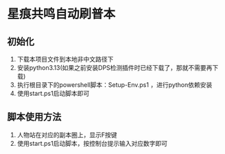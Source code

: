 # 星痕共鸣自动刷普本

## 初始化
1. 下载本项目文件到本地非中文路径下
2. 安装python3.13(如果之前安装DPS检测插件时已经下载了，那就不需要再下载)
3. 执行根目录下的powershell脚本：Setup-Env.ps1 ，进行python依赖安装
4. 使用start.ps1启动脚本即可
## 脚本使用方法
1. 人物站在对应的副本圈上，显示F按键
2. 使用start.ps1启动脚本，按控制台提示输入对应数字即可
